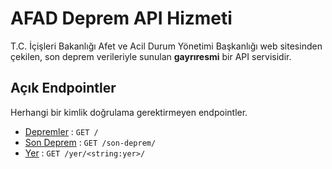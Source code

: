# AFAD Deprem API Hizmeti

T.C. İçişleri Bakanlığı Afet ve Acil Durum Yönetimi Başkanlığı web sitesinden çekilen, son deprem verileriyle sunulan **gayrıresmi** bir API servisidir.

## Açık Endpointler

Herhangi bir kimlik doğrulama gerektirmeyen endpointler.

-   [Depremler](https://afad-api.vercel.app/) : `GET /`
-   [Son Deprem](https://afad-api.vercel.app/son-deprem/) : `GET /son-deprem/`
-   [Yer](https://afad-api.vercel.app/yer/hatay) : `GET /yer/<string:yer>/`
